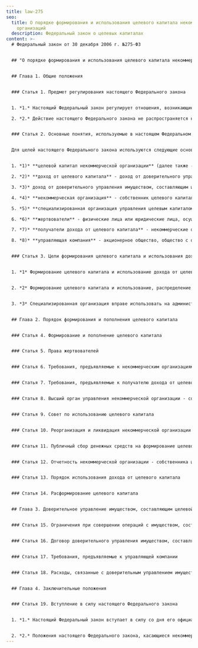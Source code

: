 ```yaml
---
title: law-275
seo:
  title: О порядке формирования и использования целевого капитала некоммерческих
    организаций
  description: Федеральный закон о целевых капиталах
content: >-
  # Федеральный закон от 30 декабря 2006 г. №275-ФЗ


  ## "О порядке формирования и использования целевого капитала некоммерческих организаций"


  ## Глава 1. Общие положения


  ### Статья 1. Предмет регулирования настоящего Федерального закона


  1. *1.* Настоящий Федеральный закон регулирует отношения, возникающие при формировании, пополнении и расформировании целевого капитала некоммерческих организаций, при доверительном управлении имуществом, составляющим целевой капитал некоммерческих организаций, при использовании доходов, полученных от доверительного управления имуществом, составляющим целевой капитал некоммерческих организаций, а также определяет особенности правового положения некоммерческих организаций, формирующих целевой капитал. Особенности формирования целевого капитала некоммерческих организаций за счет бюджетных средств и особенности доверительного управления им в этом случае могут устанавливаться иными федеральными законами.

  2. *2.* Действие настоящего Федерального закона не распространяется на отношения, связанные с получением некоммерческими организациями пожертвований, а также с приносящей доход деятельностью некоммерческих организаций, если некоммерческие организации не формируют целевой капитал.


  ### Статья 2. Основные понятия, используемые в настоящем Федеральном законе


  Для целей настоящего Федерального закона используются следующие основные понятия:


  1. *1)* **целевой капитал некоммерческой организации** (далее также - целевой капитал) - часть имущества некоммерческой организации, которая формируется и пополняется за счет пожертвований, внесенных в порядке и в целях, которые предусмотрены настоящим Федеральным законом, и (или) за счет имущества, полученного по завещанию, а также за счет неиспользованного дохода от доверительного управления указанным имуществом и передана некоммерческой организацией в доверительное управление управляющей компании в целях получения дохода, используемого для финансирования уставной деятельности такой некоммерческой организации или иных некоммерческих организаций, в порядке, установленном настоящим Федеральным законом;

  2. *2)* **доход от целевого капитала** - доход от доверительного управления имуществом, составляющим целевой капитал, а также часть имущества, составляющего целевой капитал, определяемая в соответствии с настоящим Федеральным законом, которые передаются получателям дохода от целевого капитала;

  3. *3)* доход от доверительного управления имуществом, составляющим целевой капитал, - сумма, определяемая как увеличение стоимости чистых активов в результате доверительного управления имуществом, составляющим целевой капитал, за отчетный период;

  4. *4)* **некоммерческая организация** - собственник целевого капитала - некоммерческая организация, созданная в организационно-правовой форме фонда, автономной некоммерческой организации, общественной организации, общественного фонда или религиозной организации;

  5. *5)* **специализированная организация управления целевым капиталом** (далее - специализированная организация) - некоммерческая организация - собственник целевого капитала, созданная в организационно-правовой форме фонда исключительно для формирования целевого капитала, использования, распределения дохода от целевого капитала в пользу иных получателей дохода от целевого капитала в порядке, предусмотренном настоящим Федеральным законом;

  6. *6)* **жертвователи** - физические лица или юридические лица, осуществляющие пожертвования некоммерческим организациям, предусмотренным настоящим Федеральным законом, на формирование или пополнение целевого капитала посредством передачи в собственность некоммерческих организаций денежных средств, ценных бумаг, недвижимого имущества;

  7. *7)* **получатели дохода от целевого капитала** - некоммерческие организации, за исключением государственных корпораций, политических партий и общественных движений. Получателем дохода от целевого капитала некоммерческой организации - собственника целевого капитала, не являющейся специализированной организацией, является только данная некоммерческая организация;

  8. *8)* **управляющая компания** - акционерное общество, общество с ограниченной (дополнительной) ответственностью, созданные в соответствии с законодательством Российской Федерации и имеющие лицензию на осуществление деятельности по управлению ценными бумагами или лицензию на осуществление деятельности по управлению инвестиционными фондами, паевыми инвестиционными фондами и негосударственными пенсионными фондами.


  ### Статья 3. Цели формирования целевого капитала и использования дохода от целевого капитала


  1. *1* Формирование целевого капитала и использование дохода от целевого капитала могут осуществляться в целях использования в сфере образования, науки, здравоохранения, культуры, физической культуры и спорта (за исключением профессионального спорта), искусства, архивного дела, социальной помощи (поддержки), охраны окружающей среды, оказания гражданам бесплатной юридической помощи и осуществления их правового просвещения, функционирования общероссийского обязательного общедоступного телеканала общественного телевидения, а также в целях, предусмотренных Федеральным законом от 11 августа 1995 года N 135-ФЗ "О благотворительной деятельности и добровольчестве (волонтерстве)".


  2. *2* Формирование целевого капитала и использование, распределение дохода от целевого капитала на иные цели, за исключением предусмотренных настоящей статьей целей, не допускаются.


  3. *3* Специализированная организация вправе использовать на административно-управленческие расходы, связанные с формированием и пополнением целевого капитала, с осуществлением деятельности, финансируемой за счет дохода от целевого капитала, не более 15 процентов суммы дохода от доверительного управления имуществом, составляющим целевой капитал, или не более 10 процентов суммы поступившего за отчетный год дохода от целевого капитала. Такими расходами являются, в частности, оплата аренды помещений, зданий и сооружений, расходы на приобретение основных средств и расходных материалов, расходы на проведение аудита, выплату заработной платы работникам некоммерческой организации, расходы на управление некоммерческой организацией или ее отдельными структурными подразделениями, расходы на приобретение услуг по управлению некоммерческой организацией или ее отдельными структурными подразделениями.


  ## Глава 2. Порядок формирования и пополнения целевого капитала


  ### Статья 4. Формирование и пополнение целевого капитала


  ### Статья 5. Права жертвователей


  ### Статья 6. Требования, предъявляемые к некоммерческим организациям - собственникам целевого капитала


  ### Статья 7. Требования, предъявляемые к получателю дохода от целевого капитала


  ### Статья 8. Высший орган управления некоммерческой организации - собственника целевого капитала


  ### Статья 9. Совет по использованию целевого капитала


  ### Статья 10. Реорганизация и ликвидация некоммерческой организации - собственника целевого капитала


  ### Статья 11. Публичный сбор денежных средств на формирование целевого капитала и его пополнение


  ### Статья 12. Отчетность некоммерческой организации - собственника целевого капитала


  ### Статья 13. Порядок использования дохода от целевого капитала


  ### Статья 14. Расформирование целевого капитала


  ## Глава 3. Доверительное управление имуществом, составляющим целевой капитал


  ### Статья 15. Ограничения при совершении операций с имуществом, составляющим целевой капитал


  ### Статья 16. Договор доверительного управления имуществом, составляющим целевой капитал


  ### Статья 17. Требования, предъявляемые к управляющей компании


  ### Статья 18. Расходы, связанные с доверительным управлением имуществом, составляющим целевой капитал, и вознаграждение управляющей компании


  ## Глава 4. Заключительные положения


  ### Статья 19. Вступление в силу настоящего Федерального закона


  1. *1.* Настоящий Федеральный закон вступает в силу со дня его официального опубликования.


  2. *2.* Положения настоящего Федерального закона, касающиеся некоммерческих организаций - собственников целевого капитала, не являющихся специализированными организациями, применяются со дня установления Правительством Российской Федерации перечня видов платной деятельности, которую вправе осуществлять некоммерческие организации - собственники целевого капитала.
---
```

